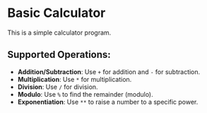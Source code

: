 # Basic Calculator

This is a simple calculator program.

## Supported Operations:
- **Addition/Subtraction**: Use `+` for addition and `-` for subtraction.
- **Multiplication**: Use `*` for multiplication.
- **Division**: Use `/` for division.
- **Modulo**: Use `%` to find the remainder (modulo).
- **Exponentiation**: Use `**` to raise a number to a specific power.


